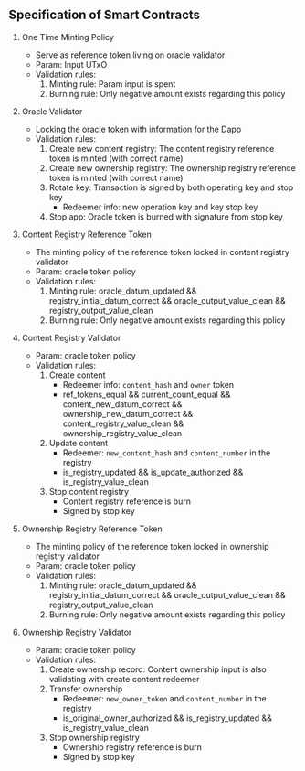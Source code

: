 ## Specification of Smart Contracts

1.  One Time Minting Policy

    - Serve as reference token living on oracle validator
    - Param: Input UTxO
    - Validation rules:
      1. Minting rule: Param input is spent
      2. Burning rule: Only negative amount exists regarding this policy

2.  Oracle Validator

    - Locking the oracle token with information for the Dapp
    - Validation rules:
      1. Create new content registry: The content registry reference token is minted (with correct name)
      2. Create new ownership registry: The ownership registry reference token is minted (with correct name)
      3. Rotate key: Transaction is signed by both operating key and stop key
         - Redeemer info: new operation key and key stop key
      4. Stop app: Oracle token is burned with signature from stop key

3.  Content Registry Reference Token

    - The minting policy of the reference token locked in content registry validator
    - Param: oracle token policy
    - Validation rules:
      1. Minting rule: oracle_datum_updated && registry_initial_datum_correct && oracle_output_value_clean && registry_output_value_clean
      2. Burning rule: Only negative amount exists regarding this policy

4.  Content Registry Validator

    - Param: oracle token policy
    - Validation rules:
      1. Create content
         - Redeemer info: `content_hash` and `owner` token
         - ref_tokens_equal && current_count_equal && content_new_datum_correct && ownership_new_datum_correct && content_registry_value_clean && ownership_registry_value_clean
      2. Update content
         - Redeemer: `new_content_hash` and `content_number` in the registry
         - is_registry_updated && is_update_authorized && is_registry_value_clean
      3. Stop content registry
         - Content registry reference is burn
         - Signed by stop key

5.  Ownership Registry Reference Token

    - The minting policy of the reference token locked in ownership registry validator
    - Param: oracle token policy
    - Validation rules:
      1. Minting rule: oracle_datum_updated && registry_initial_datum_correct && oracle_output_value_clean && registry_output_value_clean
      2. Burning rule: Only negative amount exists regarding this policy

6.  Ownership Registry Validator

    - Param: oracle token policy
    - Validation rules:
      1. Create ownership record: Content ownership input is also validating with create content redeemer
      2. Transfer ownership
         - Redeemer: `new_owner_token` and `content_number` in the registry
         - is_original_owner_authorized && is_registry_updated && is_registry_value_clean
      3. Stop ownership registry
         - Ownership registry reference is burn
         - Signed by stop key
